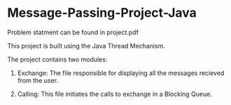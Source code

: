 # Message-Passing-Project-Java

Problem statment can be found in project.pdf

This project is built using the Java Thread Mechanism. 

The project contains two modules:

1. Exchange: The file responsible for displaying all the messages recieved from the user.

2. Calling: This file initiates the calls to exchange in a Blocking Queue.
